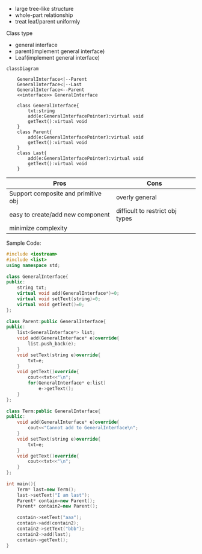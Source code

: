 - large tree-like structure 
- whole-part relationship
- treat leaf/parent uniformly

Class type
- general interface
- parent(implement general interface)
- Leaf(implement general interface)




```mermaid
classDiagram
	
	GeneralInterface<|--Parent
	GeneralInterface<|--Last
	GeneralInterface<--Parent
	<<interface>> GeneralInterface
	
	class GeneralInterface{
		txt:string
		add(e:GeneralInterfacePointer):virtual void
		getText():virtual void	
	}
	class Parent{
		add(e:GeneralInterfacePointer):virtual void
		getText():virtual void	
	}
	class Last{
		add(e:GeneralInterfacePointer):virtual void
		getText():virtual void	
	}
```


| Pros                                | Cons                            |
| ----------------------------------- | ------------------------------- |
| Support composite and primitive obj | overly general                  |
| easy to create/add new component    | difficult to restrict obj types |
| minimize complexity                 |                                 |

Sample Code:
```cpp
#include <iostream>
#include <list>
using namespace std;
  
class GeneralInterface{
public:
    string txt;
    virtual void add(GeneralInterface*)=0;
    virtual void setText(string)=0;
    virtual void getText()=0;
};
  
class Parent:public GeneralInterface{
public:
    list<GeneralInterface*> list;
    void add(GeneralInterface* e)override{
        list.push_back(e);
    }
    void setText(string e)override{
        txt=e;
    }
    void getText()override{
        cout<<txt<<"\n";
        for(GeneralInterface* e:list)
            e->getText();
    }
};
  
class Term:public GeneralInterface{
public:
    void add(GeneralInterface* e)override{
        cout<<"Cannot add to GeneralInterface\n";
    }
    void setText(string e)override{
        txt=e;
    }
    void getText()override{
        cout<<txt<<"\n";
    }
};
  
int main(){
    Term* last=new Term();
    last->setText("I am last");
    Parent* contain=new Parent();
    Parent* contain2=new Parent();
    
    contain->setText("aaa");
    contain->add(contain2);
    contain2->setText("bbb");
    contain2->add(last);
    contain->getText();
}
```